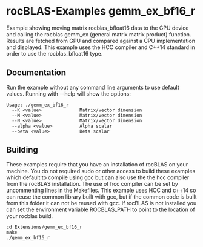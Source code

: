 # rocBLAS-Examples gemm_ex_bf16_r
Example showing moving matrix rocblas_bfloat16 data to the GPU device and calling the rocblas gemm_ex (general matrix matrix product) function. Results are fetched from GPU and compared against a CPU implementation and displayed.  This example uses the HCC compiler and C++14 standard in order to use the rocblas_bfloat16 type.

## Documentation
Run the example without any command line arguments to use default values.
Running with --help will show the options:

    Usage: ./gemm_ex_bf16_r
      --K <value>              Matrix/vector dimension
      --M <value>              Matrix/vector dimension
      --N <value>              Matrix/vector dimension
      --alpha <value>          Alpha scalar
      --beta <value>           Beta scalar

## Building
These examples require that you have an installation of rocBLAS on your machine.  You do not required sudo or other access to build these examples which default to compile using gcc but can also use the the hcc compiler from the rocBLAS installation.   The use of hcc compiler can be set by uncommenting lines in the Makefiles.  This example uses HCC and c++14 so can reuse the common library built with gcc, but if the common code is built from this folder it can not be reused with gcc. If rocBLAS is not installed you can set the environment variable ROCBLAS_PATH to point to the location of your rocblas build.

    cd Extensions/gemm_ex_bf16_r
    make
    ./gemm_ex_bf16_r
 

